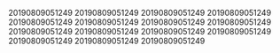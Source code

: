 20190809051249
20190809051249
20190809051249
20190809051249
20190809051249
20190809051249
20190809051249
20190809051249
20190809051249
20190809051249
20190809051249
20190809051249
20190809051249
20190809051249
20190809051249
